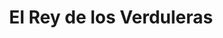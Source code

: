 ---
title: "El Rey de los Verduleras"
url: /ciudad-autonoma-de-buenos-aires/el-rey-de-los-verduleras/
shop: frutería
---